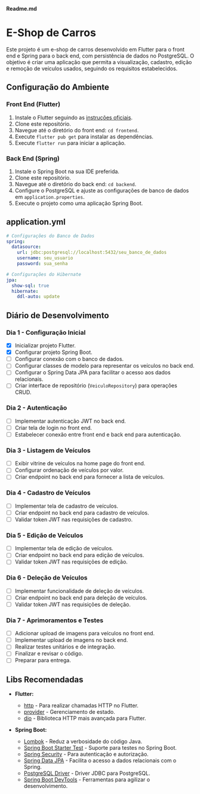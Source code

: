 **Readme.md**

# E-Shop de Carros

Este projeto é um e-shop de carros desenvolvido em Flutter para o front end e Spring para o back end, com persistência de dados no PostgreSQL. O objetivo é criar uma aplicação que permita a visualização, cadastro, edição e remoção de veículos usados, seguindo os requisitos estabelecidos.

## Configuração do Ambiente

### Front End (Flutter)

1. Instale o Flutter seguindo as [instruções oficiais](https://flutter.dev/docs/get-started/install).
2. Clone este repositório.
3. Navegue até o diretório do front end: `cd frontend`.
4. Execute `flutter pub get` para instalar as dependências.
5. Execute `flutter run` para iniciar a aplicação.

### Back End (Spring)

1. Instale o Spring Boot na sua IDE preferida.
2. Clone este repositório.
3. Navegue até o diretório do back end: `cd backend`.
4. Configure o PostgreSQL e ajuste as configurações de banco de dados em `application.properties`.
5. Execute o projeto como uma aplicação Spring Boot.

## application.yml

```yml
# Configurações do Banco de Dados
spring:
  datasource:
    url: jdbc:postgresql://localhost:5432/seu_banco_de_dados
    username: seu_usuario
    password: sua_senha

# Configurações do Hibernate
jpa:
  show-sql: true
  hibernate:
    ddl-auto: update
```

## Diário de Desenvolvimento

### Dia 1 - Configuração Inicial

- [x] Inicializar projeto Flutter.
- [x] Configurar projeto Spring Boot.
- [ ] Configurar conexão com o banco de dados.
- [ ] Configurar classes de modelo para representar os veículos no back end.
- [ ] Configurar o Spring Data JPA para facilitar o acesso aos dados relacionais.
- [ ]  Criar interface de repositório (`VeiculoRepository`) para operações CRUD.

### Dia 2 - Autenticação

- [ ] Implementar autenticação JWT no back end.
- [ ] Criar tela de login no front end.
- [ ] Estabelecer conexão entre front end e back end para autenticação.

### Dia 3 - Listagem de Veículos

- [ ] Exibir vitrine de veículos na home page do front end.
- [ ] Configurar ordenação de veículos por valor.
- [ ] Criar endpoint no back end para fornecer a lista de veículos.

### Dia 4 - Cadastro de Veículos

- [ ] Implementar tela de cadastro de veículos.
- [ ] Criar endpoint no back end para cadastro de veículos.
- [ ] Validar token JWT nas requisições de cadastro.

### Dia 5 - Edição de Veículos

- [ ] Implementar tela de edição de veículos.
- [ ] Criar endpoint no back end para edição de veículos.
- [ ] Validar token JWT nas requisições de edição.

### Dia 6 - Deleção de Veículos

- [ ] Implementar funcionalidade de deleção de veículos.
- [ ] Criar endpoint no back end para deleção de veículos.
- [ ] Validar token JWT nas requisições de deleção.

### Dia 7 - Aprimoramentos e Testes

- [ ] Adicionar upload de imagens para veículos no front end.
- [ ] Implementar upload de imagens no back end.
- [ ] Realizar testes unitários e de integração.
- [ ] Finalizar e revisar o código.
- [ ] Preparar para entrega.

## Libs Recomendadas

- **Flutter:**
  - [http](https://pub.dev/packages/http) - Para realizar chamadas HTTP no Flutter.
  - [provider](https://pub.dev/packages/provider) - Gerenciamento de estado.
  - [dio](https://pub.dev/packages/dio) - Biblioteca HTTP mais avançada para Flutter.

- **Spring Boot:**
  - [Lombok](https://projectlombok.org/) - Reduz a verbosidade do código Java.
  - [Spring Boot Starter Test](https://docs.spring.io/spring-boot/docs/current/reference/html/spring-boot-features.html#boot-features-testing) - Suporte para testes no Spring Boot.
  - [Spring Security](https://spring.io/projects/spring-security) - Para autenticação e autorização.
  - [Spring Data JPA](https://spring.io/projects/spring-data-jpa) - Facilita o acesso a dados relacionais com o Spring.
  - [PostgreSQL Driver](https://jdbc.postgresql.org/) - Driver JDBC para PostgreSQL.
  - [Spring Boot DevTools](https://docs.spring.io/spring-boot/docs/current/reference/html/using.html#using.devtools) - Ferramentas para agilizar o desenvolvimento.
